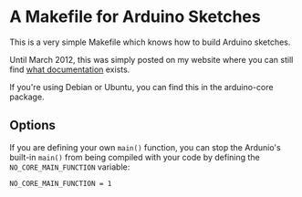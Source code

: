 # A Makefile for Arduino Sketches

This is a very simple Makefile which knows how to build Arduino sketches.

Until March 2012, this was simply posted on my website where you can
still find [what
documentation](http://mjo.tc/atelier/2009/02/arduino-cli.html
"Documentation") exists.

If you're using Debian or Ubuntu, you can find this in the arduino-core package.

## Options

If you are defining your own `main()` function, you can stop the Ardunio's
built-in `main()` from being compiled with your code by defining the
`NO_CORE_MAIN_FUNCTION` variable:

    NO_CORE_MAIN_FUNCTION = 1
